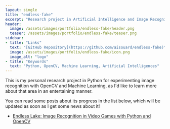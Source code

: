 ```yaml
---
layout: single
title: "endless-fake"
excerpt: "Research project in Artificial Intelligence and Image Recognition with Python and OpenCV"
header:
  image: /assets/images/portfolio/endless-fake/header.png
  teaser: /assets/images/portfolio/endless-fake/teaser.png
sidebar:
- title: "Links"
  text: "[GitHub Repository](https://github.com/aisouard/endless-fake)"
  image: /assets/images/portfolio/endless-fake/icon.png
  image_alt: "logo"
- title: "Keywords"
  text: "Python, OpenCV, Machine Learning, Artificial Intelligences"
---
```


This is my personal research project in Python for experimenting image recognition with OpenCV and Machine Learning, as I'd like to learn more about that area in an entertaining manner.

You can read some posts about its progress in the list below, which will be updated as soon as I get some news about it!

* [Endless Lake: Image Recognition in Video Games with Python and OpenCV](/blog/2020/07/13/endless-lake-image-recognition-video-games-opencv-python)
